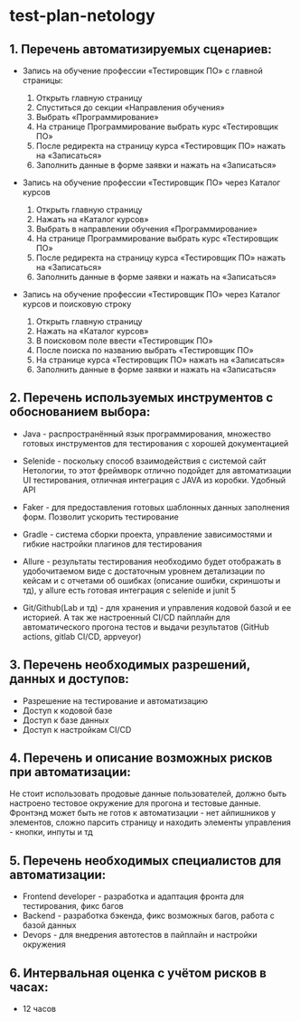 # test-plan-netology

## 1. Перечень автоматизируемых сценариев:

* Запись на обучение профессии «Тестировщик ПО» с главной страницы:
  1. Открыть главную страницу
  2. Спуститься до секции «Направления обучения»
  3. Выбрать «Программирование»
  4. На странице Программирование выбрать курс «Тестировщик ПО»
  5. После редиректа на страницу курса «Тестировщик ПО» нажать на «Записаться»
  6. Заполнить данные в форме заявки и нажать на «Записаться»

* Запись на обучение профессии «Тестировщик ПО» через Каталог курсов
  1. Открыть главную страницу
  2. Нажать на «Каталог курсов»
  3. Выбрать в направлении обучения «Программирование»
  4. На странице Программирование выбрать курс «Тестировщик ПО»
  5. После редиректа на страницу курса «Тестировщик ПО» нажать на «Записаться»
  6. Заполнить данные в форме заявки и нажать на «Записаться»

* Запись на обучение профессии «Тестировщик ПО» через Каталог курсов и поисковую строку
  1. Открыть главную страницу
  2. Нажать на «Каталог курсов»
  3. В поисковом поле ввести «Тестировщик ПО» 
  4. После поиска по названию выбрать «Тестировщик ПО»
  5. На странице курса «Тестировщик ПО» нажать на «Записаться»
  6. Заполнить данные в форме заявки и нажать на «Записаться»

## 2. Перечень используемых инструментов с обоснованием выбора:
* Java - распространённый язык программирования, множество готовых инструментов для тестирования с хорошей документацией

* Selenide - поскольку способ взаимодействия с системой сайт Нетологии, то этот фреймворк отлично подойдет для автоматизации UI тестирования, отличная интеграция с JAVA из коробки. Удобный API

* Faker - для предоставления готовых шаблонных данных заполнения форм. Позволит ускорить тестирование

* Gradle - система сборки проекта, управление зависимостями и гибкие настройки плагинов для тестирования

* Allure - результаты тестирования необходимо будет отображать в удобочитаемом виде с достаточным уровнем детализации по кейсам и с отчетами об ошибках (описание ошибки, скриншоты и тд), у allure есть готовая интеграция с selenide и junit 5

* Git/Github(Lab и тд) - для хранения и управления кодовой базой и ее историей. А так же настроенный CI/CD пайплайн для автоматического прогона тестов и выдачи результатов (GitHub actions, gitlab CI/CD, appveyor)

## 3. Перечень необходимых разрешений, данных и доступов:
* Разрешение на тестирование и автоматизацию
* Доступ к кодовой базе
* Доступ к базе данных
* Доступ к настройкам CI/CD

## 4. Перечень и описание возможных рисков при автоматизации:
Не стоит использовать продовые данные пользователей, должно быть настроено тестовое окружение для прогона и тестовые данные. Фронтэнд может быть не готов к автоматизации - нет айпишников у элементов, сложно парсить страницу и находить элементы управления - кнопки, инпуты и тд

## 5. Перечень необходимых специалистов для автоматизации:
* Frontend developer - разработка и адаптация фронта для тестирования, фикс багов
* Backend  - разработка бэкенда, фикс возможных багов, работа с базой данных
* Devops - для внедрения автотестов в пайплайн и настройки окружения

## 6. Интервальная оценка с учётом рисков в часах:
* 12 часов
